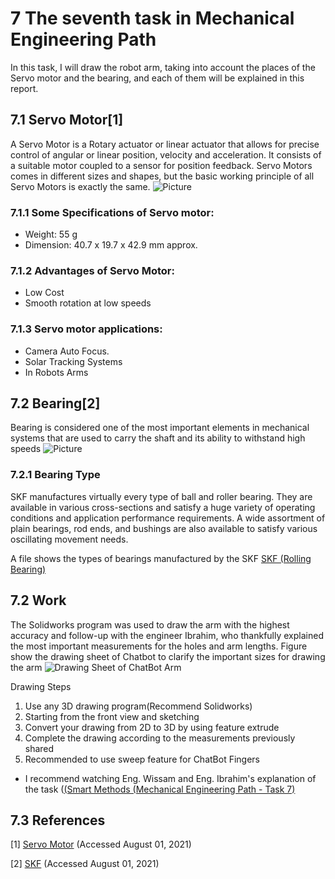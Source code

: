 # 7 The seventh task in Mechanical Engineering Path
In this task, I will draw the robot arm, taking into account the places of the Servo motor and the bearing, and each of them will be explained in this report.
## 7.1 Servo Motor[1]
A Servo Motor is a Rotary actuator or linear actuator that allows for precise control of angular or linear position, velocity and acceleration. It consists of a suitable motor coupled to a sensor for position feedback. Servo Motors comes in different sizes and shapes, but the basic working principle of all Servo Motors is exactly the same.
![Picture](https://b.top4top.io/p_2039pwcvq1.jpeg)
### 7.1.1 Some Specifications of Servo motor:
* Weight: 55 g
* Dimension: 40.7 x 19.7 x 42.9 mm approx.
### 7.1.2 Advantages of Servo Motor:
* Low Cost
* Smooth rotation at low speeds
### 7.1.3 Servo motor applications:
* Camera Auto Focus.
* Solar Tracking Systems
* In Robots Arms

## 7.2 Bearing[2]
Bearing is considered one of the most important elements in mechanical systems that are used to carry the shaft and its ability to withstand high speeds
![Picture](https://c.top4top.io/p_2039aru0n2.jpeg)
### 7.2.1 Bearing Type
SKF manufactures virtually every type of ball and roller bearing. They are available in various cross-sections and satisfy a huge variety of operating conditions and application performance requirements. A wide assortment of plain bearings, rod ends, and bushings are also available to satisfy various oscillating movement needs.

A file shows the types of bearings manufactured by the SKF
[SKF (Rolling Bearing)](https://www.skf.com/binaries/pub12/Images/0901d196802809de-Rolling-bearings---17000_1-EN_tcm_12-121486.pdf)

## 7.2 Work
The Solidworks program was used to draw the arm with the highest accuracy and follow-up with the engineer Ibrahim, who thankfully explained the most important measurements for the holes and arm lengths. Figure show the drawing sheet of Chatbot to clarify the important sizes for drawing the arm
![Drawing Sheet of ChatBot Arm](https://j.top4top.io/p_2039n5zuj2.jpg)

Drawing Steps 
1. Use any 3D drawing program(Recommend Solidworks)
2. Starting from the front view and sketching
3. Convert your drawing from 2D to 3D by using feature extrude
4. Complete the drawing according to the measurements previously shared
5. Recommended to use sweep feature for ChatBot Fingers
* I recommend watching Eng. Wissam and Eng. Ibrahim's explanation of the task ([(Smart Methods (Mechanical Engineering Path - Task 7)](https://www.youtube.com/watch?v=xoTVMh1U6W4&t=908s)

## 7.3 References
[1] [Servo Motor](https://www.electroniclinic.com/servo-motor-arduino-code-and-its-power-supply-advantages-application/)
(Accessed August 01, 2021)

[2] [SKF](https://www.skf.com/group/support/splash)
(Accessed August 01, 2021)
